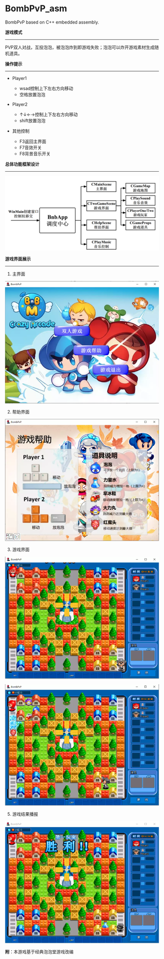 # BombPvP_asm
BombPvP based on C++ embedded assembly.

**游戏模式**

---

PVP双人对战，互投泡泡，被泡泡炸到即游戏失败；泡泡可以炸开游戏素材生成随机道具。

**操作提示**

---

* Player1
  * wsad控制上下左右方向移动
  * 空格放置泡泡

* Player2
  * ↑↓←→控制上下左右方向移动
  * shift放置泡泡
* 其他控制
  * F3返回主界面
  * F7音效开关
  * F8背景音乐开关

**总体功能框架设计**

---

![1](./pic/6.png)

**游戏界面展示**

---

1. 主界面

![1](./pic/1.png)

2. 帮助界面

![1](./pic/2.png)

3. 游戏界面

![1](./pic/3.png)

![1](./pic/4.png)

5. 游戏结果播报

![1](./pic/5.png)



**附**：本游戏基于经典泡泡堂游戏改编
